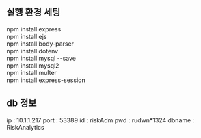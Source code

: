 ## 실행 환경 세팅
npm install express </br>
npm install ejs </br>
npm install body-parser </br> 
npm install dotenv </br>
npm install mysql --save </br>
npm install mysql2 </br>
npm install multer </br>
npm install express-session </br>



## db 정보
ip : 10.1.1.217
port : 53389
id : riskAdm
pwd : rudwn*1324
dbname : RiskAnalytics
